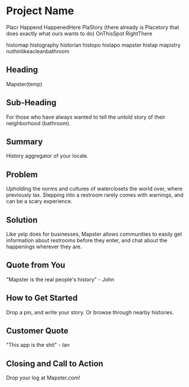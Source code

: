 # Project Name #
Placr
Happend
HappenedHere
PlaStory (there already is Placetory that does exactly what ours wants to do)
OnThisSpot
RightThere

histomap
histography
historian
histopo
histapo
mapster
histap
mapistry
nuthinlikeacleanbathroom

<!-- 
> This material was originally posted [here](http://www.quora.com/What-is-Amazons-approach-to-product-development-and-product-management). It is reproduced here for posterities sake.

There is an approach called "working backwards" that is widely used at Amazon. They work backwards from the customer, rather than starting with an idea for a product and trying to bolt customers onto it. While working backwards can be applied to any specific product decision, using this approach is especially important when developing new products or features.

For new initiatives a product manager typically starts by writing an internal press release announcing the finished product. The target audience for the press release is the new/updated product's customers, which can be retail customers or internal users of a tool or technology. Internal press releases are centered around the customer problem, how current solutions (internal or external) fail, and how the new product will blow away existing solutions.

If the benefits listed don't sound very interesting or exciting to customers, then perhaps they're not (and shouldn't be built). Instead, the product manager should keep iterating on the press release until they've come up with benefits that actually sound like benefits. Iterating on a press release is a lot less expensive than iterating on the product itself (and quicker!).

If the press release is more than a page and a half, it is probably too long. Keep it simple. 3-4 sentences for most paragraphs. Cut out the fat. Don't make it into a spec. You can accompany the press release with a FAQ that answers all of the other business or execution questions so the press release can stay focused on what the customer gets. My rule of thumb is that if the press release is hard to write, then the product is probably going to suck. Keep working at it until the outline for each paragraph flows. 

Oh, and I also like to write press-releases in what I call "Oprah-speak" for mainstream consumer products. Imagine you're sitting on Oprah's couch and have just explained the product to her, and then you listen as she explains it to her audience. That's "Oprah-speak", not "Geek-speak".

Once the project moves into development, the press release can be used as a touchstone; a guiding light. The product team can ask themselves, "Are we building what is in the press release?" If they find they're spending time building things that aren't in the press release (overbuilding), they need to ask themselves why. This keeps product development focused on achieving the customer benefits and not building extraneous stuff that takes longer to build, takes resources to maintain, and doesn't provide real customer benefit (at least not enough to warrant inclusion in the press release).
 -->
 
## Heading ##
  Mapster(temp)

## Sub-Heading ##
  For those who have always wanted to tell the untold story of their neighborhood (bathroom).

## Summary ##
  History aggregator of your locale.

## Problem ##
  Upholding the norms and cultures of waterclosets the world over, where previously lax.
  Stepping into a restroom rarely comes with warnings, and can be a scary experience.

## Solution ##
  Like yelp does for businesses, Mapster allows communities to easily get information about restrooms before they enter, and chat about the happenings wherever they are.

## Quote from You ##
  "Mapster is the real people's history" - John

## How to Get Started ##
  Drop a pin, and write your story. Or browse through nearby histories.

## Customer Quote ##
  "This app is the shit" - Ian

## Closing and Call to Action ##
  Drop your log at Mapster.com!
